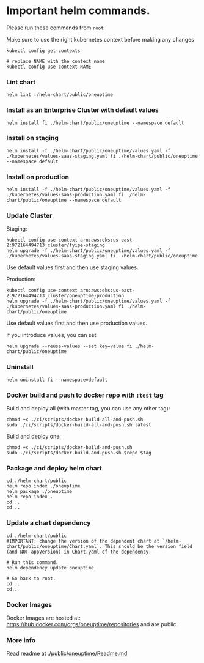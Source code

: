 # Important helm commands.

Please run these commands from `root`

Make sure to use the right kubernetes context before making any changes

```
kubectl config get-contexts

# replace NAME with the context name
kubectl config use-context NAME
```

### Lint chart

```
helm lint ./helm-chart/public/oneuptime
```

### Install as an Enterprise Cluster with default values

```
helm install fi ./helm-chart/public/oneuptime --namespace default
```

### Install on staging

```
helm install -f ./helm-chart/public/oneuptime/values.yaml -f ./kubernetes/values-saas-staging.yaml fi ./helm-chart/public/oneuptime --namespace default
```

### Install on production

```
helm install -f ./helm-chart/public/oneuptime/values.yaml -f ./kubernetes/values-saas-production.yaml fi ./helm-chart/public/oneuptime --namespace default
```

### Update Cluster

Staging:

```
kubectl config use-context arn:aws:eks:us-east-2:972164494713:cluster/fyipe-staging
helm upgrade -f ./helm-chart/public/oneuptime/values.yaml -f ./kubernetes/values-saas-staging.yaml fi ./helm-chart/public/oneuptime
```

Use default values first and then use staging values.

Production:

```
kubectl config use-context arn:aws:eks:us-east-2:972164494713:cluster/oneuptime-production
helm upgrade -f ./helm-chart/public/oneuptime/values.yaml -f ./kubernetes/values-saas-production.yaml fi ./helm-chart/public/oneuptime
```

Use default values first and then use production values.

If you introduce values, you can set

```
helm upgrade --reuse-values --set key=value fi ./helm-chart/public/oneuptime
```

### Uninstall

```
helm uninstall fi --namespace=default
```

### Docker build and push to docker repo with `:test` tag

Build and deploy all (with master tag, you can use any other tag):

```
chmod +x ./ci/scripts/docker-build-all-and-push.sh
sudo ./ci/scripts/docker-build-all-and-push.sh latest
```

Build and deploy one:

```
chmod +x ./ci/scripts/docker-build-and-push.sh
sudo ./ci/scripts/docker-build-and-push.sh $repo $tag
```

### Package and deploy helm chart

```
cd ./helm-chart/public
helm repo index ./oneuptime
helm package ./oneuptime
helm repo index .
cd ..
cd ..
```

### Update a chart dependency

```
cd ./helm-chart/public
#IMPORTANT: change the version of the dependent chart at `/helm-chart/public/oneuptime/Chart.yaml`. This should be the version field (and NOT appVersion) in Chart.yaml of the dependency.

# Run this command.
helm dependency update oneuptime

# Go back to root.
cd ..
cd..
```

### Docker Images

Docker Images are hosted at: https://hub.docker.com/orgs/oneuptime/repositories and are public.

### More info

Read readme at [./public/oneuptime/Readme.md](./public/oneuptime/Readme.md)
